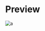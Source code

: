 # Preview 
![a](https://github.com/Eazvy/UILibs/blob/main/Librarys/Wizard/Screenshot%202022-11-28%20175538.png?raw=true)
